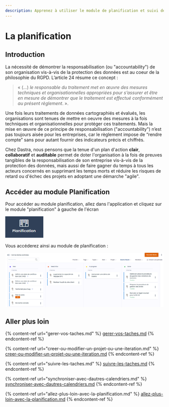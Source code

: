 ```yaml
---
description: Apprenez à utiliser le module de planification et suivi de Dastra.
---
```


# La planification

## Introduction

La nécessité de démontrer la responsabilisation (ou "accountability") de son organisation vis-à-vis de la protection des données est au coeur de la philosophie du RGPD. L’article 24 résume ce concept :&#x20;

> « (…) _le responsable du traitement met en œuvre des mesures techniques et organisationnelles appropriées pour s’assurer et être en mesure de démontrer que le traitement est effectué conformément au présent règlement_. ».

Une fois leurs traitements de données cartographiés et évalués, les organisations sont tenues de mettre en oeuvre des mesures à la fois techniques et organisationnelles pour protéger ces traitements. Mais la mise en œuvre de ce principe de responsabilisation ("accountability") n’est pas toujours aisée pour les entreprises, car le règlement impose de “rendre compte” sans pour autant fournir des indicateurs précis et chiffrés.&#x20;

Chez Dastra, nous pensons que la tenue d'un plan d'action **clair**, **collaboratif** et **auditable** permet de doter l'organisation à la fois de preuves tangibles de la responsabilisation de son entreprise vis-à-vis de la protection des données, mais aussi de faire gagner du temps à tous les acteurs concernés en supprimant les temps morts et réduire les risques de retard ou d'échec des projets en adoptant une démarche "agile".

## Accéder au module Planification

Pour accéder au module planification, allez dans l'application et cliquez sur le module "planification" à gauche de l'écran

![Bouton "planification"](<../../.gitbook/assets/image (220).png>)

Vous accéderez ainsi au module de planification :

![Module de planification](<../../.gitbook/assets/image (221).png>)

## Aller plus loin

{% content-ref url="gerer-vos-taches.md" %}
[gerer-vos-taches.md](gerer-vos-taches.md)
{% endcontent-ref %}

{% content-ref url="creer-ou-modifier-un-projet-ou-une-iteration.md" %}
[creer-ou-modifier-un-projet-ou-une-iteration.md](creer-ou-modifier-un-projet-ou-une-iteration.md)
{% endcontent-ref %}

{% content-ref url="suivre-les-taches.md" %}
[suivre-les-taches.md](suivre-les-taches.md)
{% endcontent-ref %}

{% content-ref url="synchroniser-avec-dautres-calendriers.md" %}
[synchroniser-avec-dautres-calendriers.md](synchroniser-avec-dautres-calendriers.md)
{% endcontent-ref %}

{% content-ref url="allez-plus-loin-avec-la-planification.md" %}
[allez-plus-loin-avec-la-planification.md](allez-plus-loin-avec-la-planification.md)
{% endcontent-ref %}
